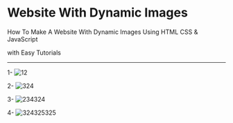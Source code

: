 # Website With Dynamic Images

How To Make A Website With Dynamic Images Using HTML CSS & JavaScript

with Easy Tutorials

---
1-
![12](https://user-images.githubusercontent.com/75810064/204129524-0e7557bb-f1ba-4e18-8112-1cefa77463b0.png)

2-
![324](https://user-images.githubusercontent.com/75810064/204129530-7f4ef1e5-66c4-40ee-9a9c-0e691b02f58e.png)

3-
![234324](https://user-images.githubusercontent.com/75810064/204129541-5faaeb17-27bb-49a0-af08-2cea079b66c2.png)

4-
![324325325](https://user-images.githubusercontent.com/75810064/204129548-dccb4e9d-664e-4c9b-8459-bcae67c07b24.png)
